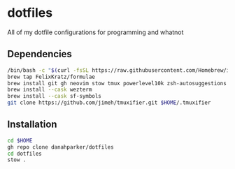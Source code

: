 # dotfiles

All of my dotfile configurations for programming and whatnot

## Dependencies

```sh
/bin/bash -c "$(curl -fsSL https://raw.githubusercontent.com/Homebrew/install/HEAD/install.sh)"
brew tap FelixKratz/formulae
brew install git gh neovim stow tmux powerlevel10k zsh-autosuggestions zsh-syntax-highlighting fzf eza zoxide font-meslo-lg-nerd-font font-hack-nerd-font jq font-sf-pro neofetch cmatrix btop
brew install --cask wezterm
brew install --cask sf-symbols
git clone https://github.com/jimeh/tmuxifier.git $HOME/.tmuxifier
```

## Installation

```sh
cd $HOME
gh repo clone danahparker/dotfiles
cd dotfiles
stow .
```
